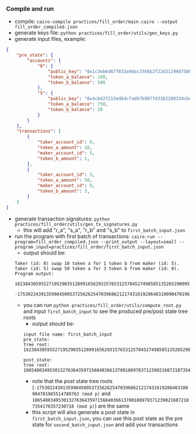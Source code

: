 ### Compile and run
- compile: `cairo-compile practices/fill_order/main.cairo --output fill_order_compiled.json`
- generate keys file: `python practices/fill_order/utils/gen_keys.py`
- generate input files, example:
```json
{
    "pre_state": {
        "accounts": {
            "0": {
                "public_key": "0x1c3eb6d67f833a9dac3766b2f22d31299875884f3fc84ebc70c322e8fb18112",
                "token_a_balance": 100,
                "token_b_balance": 500
            },
            "5": {
                "public_key": "0x4cb42f213ed6dcfadb7b987fd31b2260334cbe404315708d17a2404fbadb11e",
                "token_a_balance": 750,
                "token_b_balance": 20
            }
        }
    },
    "transactions": [
        {
            "taker_account_id": 0,
            "token_a_amount": 10,
            "maker_account_id": 5,
            "token_b_amount": 1,
        },
        {
            "taker_account_id": 5,
            "token_a_amount": 50,
            "maker_account_id": 0,
            "token_b_amount": 3,
        }
    ]
}
``` 
- generate transaction signatures: `python practices/fill_order/utils/gen_tx_signatures.py`
    - this will add "r_a", "s_a", "r_b" and "s_b" to `first_batch_input.json`
- run the program with first batch of transactions: `cairo-run --program=fill_order_compiled.json --print_output --layout=small --program_input=practices/fill_order/first_batch_input.json`
    - output should be:
    ```
    Taker (id: 0) swap 10 token a for 1 token b from maker (id: 5).
    Taker (id: 5) swap 50 token a for 3 token b from maker (id: 0).
    Program output:
        1623843059552719529035128991656293157653125704527498585135265290095705290904
        -1753022439135998450053725626254703968621217431619206483100904701965514789763
    ```
    - you can run `python practices/fill_order/utils/compute_root.py` and input `first_batch_input` to see the produced pre/post state tree roots
        - output should be:
        ```
        input file name: first_batch_input
        pre_state:
        tree root: 1623843059552719529035128991656293157653125704527498585135265290095705290904

        post_state:
        tree root: 1865480349530132763643597156840366137001889783712390216872187354170357230718
        ```
        - note that the post state tree roots (`-1753022439135998450053725626254703968621217431619206483100904701965514789763 (mod p)` and `1865480349530132763643597156840366137001889783712390216872187354170357230718 (mod p)`) are the same
        - this script will also generate a post state in `first_batch_input.json`, you can use this post state as the pre state for `second_batch_input.json` and add your transactions
